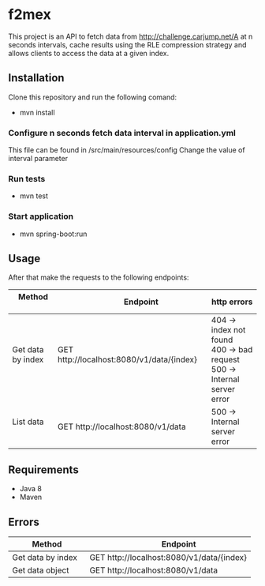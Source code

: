 # f2mex

This project is an API to fetch data from http://challenge.carjump.net/A at n seconds intervals, cache results using the
RLE compression strategy and allows clients to access the data at a given index.

## Installation
Clone this repository and run the following comand:

* mvn install

### Configure n seconds fetch data interval in application.yml
This file can be found in /src/main/resources/config
Change the value of interval parameter

### Run tests
* mvn test

### Start application
* mvn spring-boot:run

## Usage
After that make the requests to the following endpoints:

       Method         |                     Endpoint                      | http errors
--------------------- | ------------------------------------------------- | -----------
Get data by index     | GET http://localhost:8080/v1/data/{index}         |404 -> index not found<br>400 -> bad request<br> 500 -> Internal server error
List data             | GET http://localhost:8080/v1/data                 |500 -> Internal server error

## Requirements

* Java 8
* Maven

## Errors

       Method         |                     Endpoint                
--------------------- | ------------------------------------------------- 
Get data by index     | GET http://localhost:8080/v1/data/{index}
Get data object       | GET http://localhost:8080/v1/data

